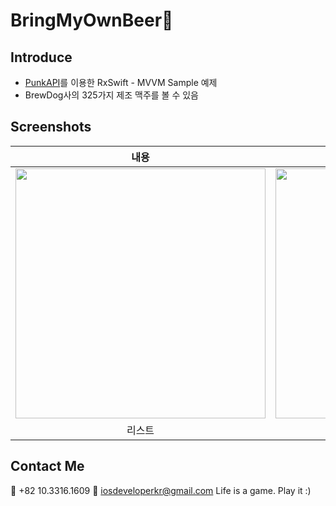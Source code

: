 # BringMyOwnBeer🍺

## Introduce
- [PunkAPI](https://punkapi.com)를 이용한 RxSwift - MVVM Sample 예제
- BrewDog사의 325가지 제조 맥주를 볼 수 있음 

## Screenshots
| 내용 | 스크린샷 |
|:---:|:---:|
| <img src = "https://github.com/fimuxd/BringMyOwnBeer-/blob/master/Simulator%20Screen%20Shot%20-%20iPhone%20Xʀ%20-%202019-06-14%20at%2010.51.13.png?raw=true" width = 400> | <img src = "https://github.com/fimuxd/BringMyOwnBeer-/blob/master/Simulator%20Screen%20Shot%20-%20iPhone%20Xʀ%20-%202019-06-14%20at%2016.37.11.png?raw=true" width = 400> |
| 리스트 | 검색 결과 |

## Contact Me
📱 +82 10.3316.1609
📧 iosdeveloperkr@gmail.com
Life is a game. Play it :)
